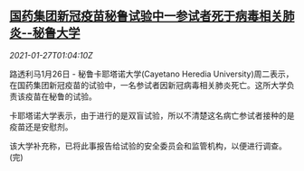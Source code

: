 <!--1611710594000-->
[国药集团新冠疫苗秘鲁试验中一参试者死于病毒相关肺炎--秘鲁大学](https://cn.reuters.com/article/sinopharm-vaccine-peru-0126-tues-idCNKBS29W03S)
------

<div><i>2021-01-27T01:04:10Z</i></div><p>路透利马1月26日 - 秘鲁卡耶塔诺大学(Cayetano Heredia University)周二表示，在国药集团新冠疫苗的试验中，一名参试者因新冠病毒相关肺炎死亡。这所大学负责该疫苗在秘鲁的试验。</p><p>卡耶塔诺大学表示，由于进行的是双盲试验，所以不清楚这名病亡参试者接种的是疫苗还是安慰剂。</p><p>该大学补充称，已将此事报告给试验的安全委员会和监管机构，以便进行调查。(完)</p>
